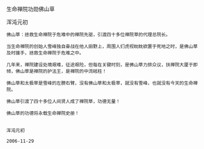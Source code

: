 生命禅院功勋佛山草

浑沌元初


    佛山草：拯救生命禅院于危难中的禅院先驱，引渡四十多位禅院草的代理总院长。

    当生命禅院的创始人雪峰独自奋战在他人田野上，周围人们虎视眈眈欲置于死地之时，是佛山草及时援手，拯救生命禅院于危难之中。

    几年来，禅院建设处境艰难，征途艰险，但每在关键时刻，是佛山草力排众议，扶禅院大厦于即倾，佛山草是禅院的护法王，是禅院的中流砥柱！

    佛山草和太极草是雪峰的左膀右臂，没有佛山草和太极草，就没有雪峰，也就没有今天的生命禅院。

    佛山草引渡了四十多位人间贤人成了禅院草，功德无量！

    佛山草的功德将永载生命禅院史册！


    浑沌元初

    2006-11-29



